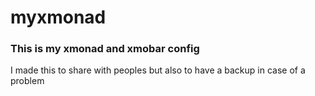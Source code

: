 # myxmonad
### This is my xmonad and xmobar config
I made this to share with peoples but also to have a backup in case of a problem

